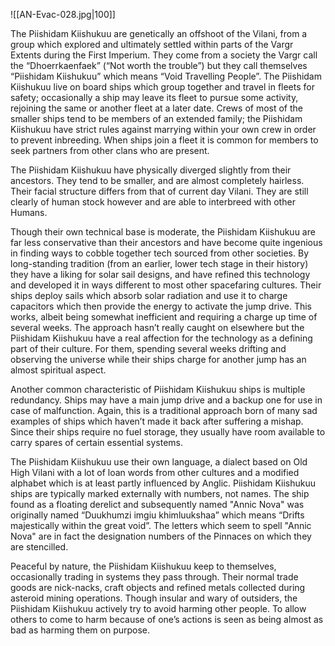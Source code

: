 ![[AN-Evac-028.jpg|100]]

The Piishidam Kiishukuu are genetically an offshoot of the Vilani, from a group which explored and ultimately settled within parts of the Vargr Extents during the First Imperium. They come from a society the Vargr call the “Dhoerrkaenfaek” (“Not worth the trouble”) but they call themselves “Piishidam Kiishukuu” which means “Void Travelling People”. The Piishidam Kiishukuu live on board ships which group together and travel in fleets for safety; occasionally a ship may leave its fleet to pursue some activity, rejoining the same or another fleet at a later date. Crews of most of the smaller ships tend to be members of an extended family; the Piishidam Kiishukuu have strict rules against marrying within your own crew in order to prevent inbreeding. When ships join a fleet it is common for members to seek partners from other clans who are present.

The Piishidam Kiishukuu have physically diverged slightly from their ancestors. They tend to be smaller, and are almost completely hairless. Their facial structure differs from that of current day Vilani. They are still clearly of human stock however and are able to interbreed with other Humans.

Though their own technical base is moderate, the Piishidam Kiishukuu are far less conservative than their ancestors and have become quite ingenious in finding ways to cobble together tech sourced from other societies. By long-standing tradition (from an earlier, lower tech stage in their history) they have a liking for solar sail designs, and have refined this technology and developed it in ways different to most other spacefaring cultures. Their ships deploy sails which absorb solar radiation and use it to charge capacitors which then provide the energy to activate the jump drive. This works, albeit being somewhat inefficient and requiring a charge up time of several weeks. The approach hasn’t really caught on elsewhere but the Piishidam Kiishukuu have a real affection for the technology as a defining part of their culture. For them, spending several weeks drifting and observing the universe while their ships charge for another jump has an almost spiritual aspect.

Another common characteristic of Piishidam Kiishukuu ships is multiple redundancy. Ships may have a main jump drive and a backup one for use in case of malfunction. Again, this is a traditional approach born of many sad examples of ships which haven’t made it back after suffering a mishap. Since their ships require no fuel storage, they usually have room available to carry spares of certain essential systems.

The Piishidam Kiishukuu use their own language, a dialect based on Old High Vilani with a lot of loan words from other cultures and a modified alphabet which is at least partly influenced by Anglic. Piishidam Kiishukuu ships are typically marked externally with numbers, not names. The ship found as a floating derelict and subsequently named "Annic Nova" was originally named
“Duukhumzi imgiu khimluukshaa” which means “Drifts majestically within the great void”. The letters which seem to spell "Annic Nova" are in fact the designation numbers of the Pinnaces on which they are stencilled.

Peaceful by nature, the Piishidam Kiishukuu keep to themselves, occasionally trading in systems they pass through. Their normal trade goods are nick-nacks, craft objects and refined metals collected during asteroid mining operations. Though insular and wary of outsiders, the Piishidam Kiishukuu actively try to avoid harming other people. To allow others to come to harm because of one’s actions is seen as being almost as bad as harming them on purpose.